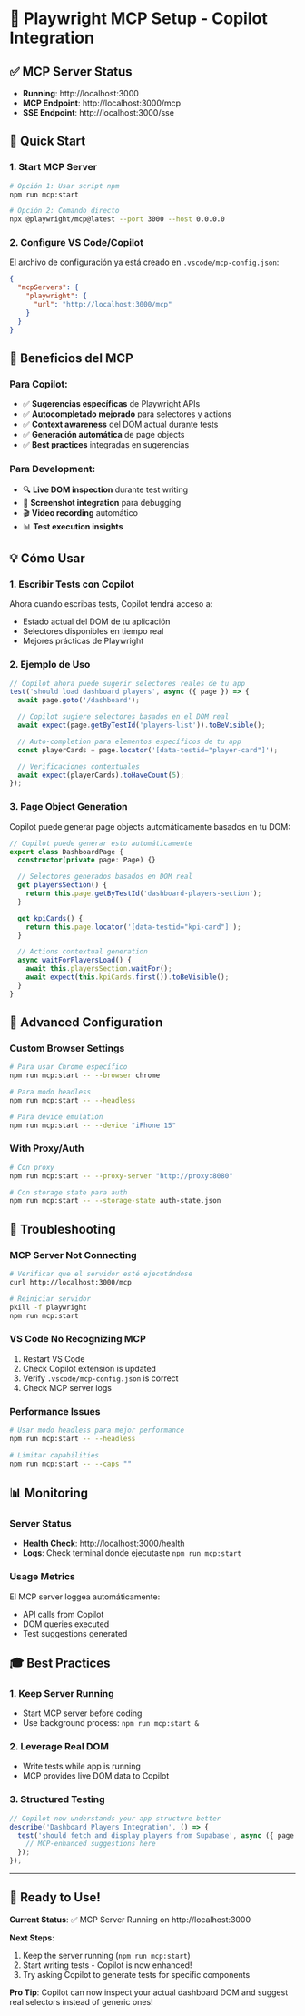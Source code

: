 # 🤖 Playwright MCP Setup - Copilot Integration

## ✅ MCP Server Status

- **Running**: http://localhost:3000
- **MCP Endpoint**: http://localhost:3000/mcp
- **SSE Endpoint**: http://localhost:3000/sse

## 🚀 Quick Start

### 1. Start MCP Server

```bash
# Opción 1: Usar script npm
npm run mcp:start

# Opción 2: Comando directo
npx @playwright/mcp@latest --port 3000 --host 0.0.0.0
```

### 2. Configure VS Code/Copilot

El archivo de configuración ya está creado en `.vscode/mcp-config.json`:

```json
{
  "mcpServers": {
    "playwright": {
      "url": "http://localhost:3000/mcp"
    }
  }
}
```

## 🎯 Beneficios del MCP

### Para Copilot:

- ✅ **Sugerencias específicas** de Playwright APIs
- ✅ **Autocompletado mejorado** para selectores y actions
- ✅ **Context awareness** del DOM actual durante tests
- ✅ **Generación automática** de page objects
- ✅ **Best practices** integradas en sugerencias

### Para Development:

- 🔍 **Live DOM inspection** durante test writing
- 📸 **Screenshot integration** para debugging
- 🎬 **Video recording** automático
- 📊 **Test execution insights**

## 💡 Cómo Usar

### 1. Escribir Tests con Copilot

Ahora cuando escribas tests, Copilot tendrá acceso a:

- Estado actual del DOM de tu aplicación
- Selectores disponibles en tiempo real
- Mejores prácticas de Playwright

### 2. Ejemplo de Uso

```typescript
// Copilot ahora puede sugerir selectores reales de tu app
test('should load dashboard players', async ({ page }) => {
  await page.goto('/dashboard');

  // Copilot sugiere selectores basados en el DOM real
  await expect(page.getByTestId('players-list')).toBeVisible();

  // Auto-completion para elementos específicos de tu app
  const playerCards = page.locator('[data-testid="player-card"]');

  // Verificaciones contextuales
  await expect(playerCards).toHaveCount(5);
});
```

### 3. Page Object Generation

Copilot puede generar page objects automáticamente basados en tu DOM:

```typescript
// Copilot puede generar esto automáticamente
export class DashboardPage {
  constructor(private page: Page) {}

  // Selectores generados basados en DOM real
  get playersSection() {
    return this.page.getByTestId('dashboard-players-section');
  }

  get kpiCards() {
    return this.page.locator('[data-testid="kpi-card"]');
  }

  // Actions contextual generation
  async waitForPlayersLoad() {
    await this.playersSection.waitFor();
    await expect(this.kpiCards.first()).toBeVisible();
  }
}
```

## 🔧 Advanced Configuration

### Custom Browser Settings

```bash
# Para usar Chrome específico
npm run mcp:start -- --browser chrome

# Para modo headless
npm run mcp:start -- --headless

# Para device emulation
npm run mcp:start -- --device "iPhone 15"
```

### With Proxy/Auth

```bash
# Con proxy
npm run mcp:start -- --proxy-server "http://proxy:8080"

# Con storage state para auth
npm run mcp:start -- --storage-state auth-state.json
```

## 🐛 Troubleshooting

### MCP Server Not Connecting

```bash
# Verificar que el servidor esté ejecutándose
curl http://localhost:3000/mcp

# Reiniciar servidor
pkill -f playwright
npm run mcp:start
```

### VS Code No Recognizing MCP

1. Restart VS Code
2. Check Copilot extension is updated
3. Verify `.vscode/mcp-config.json` is correct
4. Check MCP server logs

### Performance Issues

```bash
# Usar modo headless para mejor performance
npm run mcp:start -- --headless

# Limitar capabilities
npm run mcp:start -- --caps ""
```

## 📊 Monitoring

### Server Status

- **Health Check**: http://localhost:3000/health
- **Logs**: Check terminal donde ejecutaste `npm run mcp:start`

### Usage Metrics

El MCP server loggea automáticamente:

- API calls from Copilot
- DOM queries executed
- Test suggestions generated

## 🎓 Best Practices

### 1. Keep Server Running

- Start MCP server before coding
- Use background process: `npm run mcp:start &`

### 2. Leverage Real DOM

- Write tests while app is running
- MCP provides live DOM data to Copilot

### 3. Structured Testing

```typescript
// Copilot now understands your app structure better
describe('Dashboard Players Integration', () => {
  test('should fetch and display players from Supabase', async ({ page }) => {
    // MCP-enhanced suggestions here
  });
});
```

---

## 🚀 Ready to Use!

**Current Status**: ✅ MCP Server Running on http://localhost:3000

**Next Steps**:

1. Keep the server running (`npm run mcp:start`)
2. Start writing tests - Copilot is now enhanced!
3. Try asking Copilot to generate tests for specific components

**Pro Tip**: Copilot can now inspect your actual dashboard DOM and suggest real selectors instead of generic ones!
